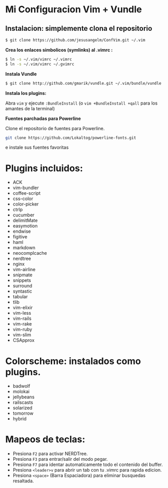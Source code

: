 # Mi Configuracion Vim + Vundle

## Instalacion: simplemente clona el repositorio

```bash
$ git clone https://github.com/jesusangelm/ConfVim.git ~/.vim
```

**Crea los enlaces simbolicos (symlinks) al .vimrc :**

```bash
$ ln -s ~/.vim/vimrc ~/.vimrc
$ ln -s ~/.vim/vimrc ~/.gvimrc
```

**Instala Vundle**

```bash
$ git clone http://github.com/gmarik/vundle.git ~/.vim/bundle/vundle
```

**Instala los plugins:**

Abra `vim` y ejecute `:BundleInstall`  (o `vim +BundleInstall +qall` para los amantes de la terminal)

**Fuentes parchadas para Powerline**

Clone el repositorio de fuentes para Powerline.
```bash
git clone https://github.com/Lokaltog/powerline-fonts.git
```
e instale sus fuentes favoritas

# Plugins incluidos:

 * ACK
 * vim-bundler
 * coffee-script
 * css-color
 * color-picker
 * ctrlp
 * cucumber
 * delimitMate
 * easymotion
 * endwise
 * figitive
 * haml
 * markdown
 * neocomplcache
 * nerdtree
 * nginx
 * vim-airline
 * snipmate
 * snippets
 * surround
 * syntastic
 * tabular
 * tlib
 * vim-elixir
 * vim-less
 * vim-rails
 * vim-rake
 * vim-ruby
 * vim-slim
 * CSApprox


# Colorscheme: instalados como plugins.

 * badwolf
 * molokai
 * jellybeans
 * railscasts
 * solarized
 * tomorrow
 * hybrid


# Mapeos de teclas:

 * Presiona `F2` para activar NERDTree.
 * Presiona `F3` para entrar/salir del modo pegar.
 * Presiona `F7` para identar automaticamente todo el contenido del buffer.
 * Presiona `<leader>v` para abrir un tab con tu .vimrc para rapida edicion.
 * Presiona `<space>` (Barra Espaciadora) para eliminar busquedas resaltada.

